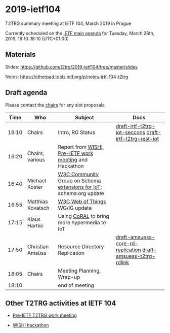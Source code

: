 # 2019-ietf104

T2TRG summary meeting at IETF 104, March 2019 in Prague


Currently scheduled on the [IETF main agenda][] for Tuesday,
March 26th, 2019, 16:10..18:10 (UTC+01:00)

[IETF main agenda]: https://datatracker.ietf.org/meeting/agenda

## Materials

Slides: <https://github.com/t2trg/2019-ietf104/tree/master/slides>

Notes: <https://etherpad.tools.ietf.org/p/notes-irtf-104-t2trg>

## Draft agenda

Please contact the [chairs][] for any slot proposals.

|  Time | Who               | Subject                                                                            | Docs                                                                             |
|-------|-------------------|------------------------------------------------------------------------------------|----------------------------------------------------------------------------------|
| 16:10 | Chairs            | Intro, RG Status                                                                   | [draft-irtf-t2trg-iot-seccons][seccons] [draft-irtf-t2trg-rest-iot][restiot]     |
| 16:20 | Chairs, various   | Report from [WISHI][], [Pre-IETF work meeting][pre104] and Hackathon               |                                                                                  |
| 16:40 | Michael Koster    | [W3C Community Group on Schema extensions for IoT][iotschemacg]; schema.org update |                                                                                  |
| 16:55 | Matthias Kovatsch | [W3C Web of Things][W3CWoT] WG/IG update                                           |                                                                                  |
| 17:15 | Klaus Hartke      | Using [CoRAL][] to bring more hypermedia to IoT                                    |                                                                                  |
| 17:50 | Christian Amsüss  | Resource Directory Replication                                                     | [draft-amsuess-core-rd-replication][rdrepl] [draft-amsuess-t2trg-rdlink][rdlink] |
| 18:05 | Chairs            | Meeting Planning, Wrap-up                                                          |                                                                                  |
| 18:10 |                   | end of meeting                                                                     |                                                                                  |

[WISHI]: https://github.com/t2trg/wishi/wiki/Agenda-items
[pre104]: https://github.com/t2trg/2019-ietf104/wiki/Pre-IETF-T2TRG-work-meeting
[seccons]: https://tools.ietf.org/html/draft-irtf-t2trg-iot-seccons-16
[restiot]: https://tools.ietf.org/html/draft-irtf-t2trg-rest-iot-02
[CoRAL]: https://tools.ietf.org/html/draft-hartke-t2trg-coral-07
[core-apps]: https://tools.ietf.org/html/draft-hartke-core-apps-07
[chairs]: mailto:t2trg-chairs@irtf.org
[iotschemacg]: https://www.w3.org/community/iotschema/
[W3CWoT]: https://www.w3.org/WoT/
[rdrepl]: https://tools.ietf.org/html/draft-amsuess-core-rd-replication-02
[rdlink]: https://tools.ietf.org/html/draft-amsuess-t2trg-rdlink-00




## Other T2TRG activities at IETF 104

* [Pre-IETF T2TRG work meeting](https://github.com/t2trg/2019-ietf104/wiki/Pre-IETF-T2TRG-work-meeting)

* [WISHI hackathon](https://github.com/t2trg/wishi/wiki/Preparation:-Hackathon-Planning)

